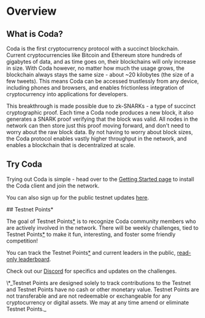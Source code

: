 # Overview

## What is Coda?

Coda is the first cryptocurrency protocol with a succinct blockchain. Current cryptocurrencies like Bitcoin and Ethereum store hundreds of gigabytes of data, and as time goes on, their blockchains will only increase in size. With Coda however, no matter how much the usage grows, the blockchain always stays the same size - about ~20 kilobytes (the size of a few tweets). This means Coda can be accessed trustlessly from any device, including phones and browsers, and enables frictionless integration of cryptocurrency into applications for developers.

This breakthrough is made possible due to zk-SNARKs - a type of succinct cryptographic proof. Each time a Coda node produces a new block, it also generates a SNARK proof verifying that the block was valid. All nodes in the network can then store just this proof moving forward, and don't need to worry about the raw block data. By not having to worry about block sizes, the Coda protocol enables vastly higher throughput in the network, and enables a blockchain that is decentralized at scale.

## Try Coda

Trying out Coda is simple - head over to the [Getting Started page](/docs/getting-started/) to install the Coda client and join the network.

You can also sign up for the public testnet updates [here](https://bit.ly/TestnetForm).

<span id="testnet-points" />
## Testnet Points*

The goal of Testnet Points[\*](#disclaimer) is to recognize Coda community members who are actively involved in the network. There will be weekly challenges, tied to Testnet Points[\*](#disclaimer) to make it fun, interesting, and foster some friendly competition!

You can track the Testnet Points[\*](#disclaimer) and current leaders in the public, [read-only leaderboard](http://bit.ly/TestnetBetaLeaderboard).

Check out our [Discord](http://bit.ly/CodaDiscord) for specifics and updates on the challenges.

<span id="disclaimer">
\*_Testnet Points are designed solely to track contributions to the Testnet and Testnet Points have no cash or other monetary value. Testnet Points are not transferable and are not redeemable or exchangeable for any cryptocurrency or digital assets. We may at any time amend or eliminate Testnet Points._
</span>

